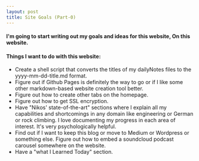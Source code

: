 ```yaml
---
layout: post
title: Site Goals (Part-0)
---
```


#### I'm going to start writing out my goals and ideas for this website, On this website.

#### Things I want to do with this website:

*   Create a shell script that converts the titles of my dailyNotes files to the yyyy-mm-dd-title.md format.
*   Figure out if Github Pages is definitely the way to go or if I like some other markdown-based website creation tool better.
*   Figure out how to create other tabs on the homepage.
*   Figure out how to get SSL encryption.
*   Have "Nikos' state-of-the-art" sections where I explain all my capabilities and shortcomings in any domain like engineering or German or rock climbing. I love documenting my progress in each area of interest. It's very psychologically helpful.
*   Find out if I want to keep this blog or move to Medium or Wordpress or something else. Figure out how to embed a soundcloud podcast carousel somewhere on the website.
*   Have a "what I Learned Today" section.